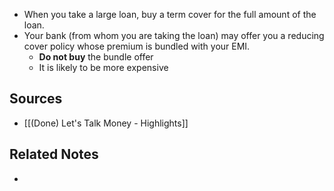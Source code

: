 - When you take a large loan, buy a term cover for the full amount of the loan.
- Your bank (from whom you are taking the loan) may offer you a reducing cover policy whose premium is bundled with your EMI.
	- **Do not buy** the bundle offer
	- It is likely to be more expensive

## Sources
- [[(Done) Let's Talk Money - Highlights]]

## Related Notes
- 